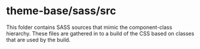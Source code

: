 # theme-base/sass/src

This folder contains SASS sources that mimic the component-class hierarchy. These files
are gathered in to a build of the CSS based on classes that are used by the build.
